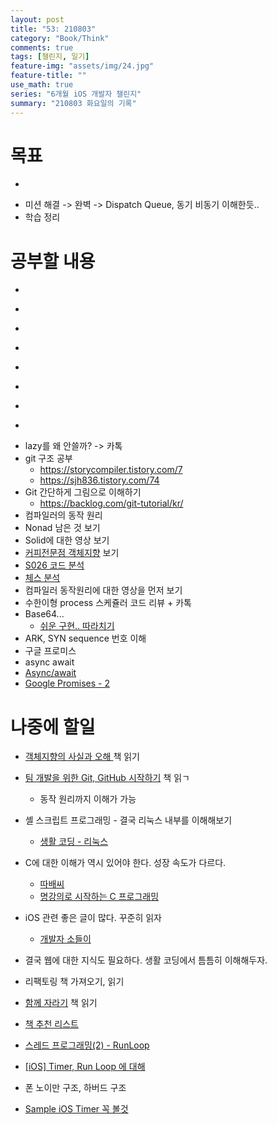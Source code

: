 ```yaml
---
layout: post
title: "53: 210803"
category: "Book/Think"
comments: true
tags: [챌린지, 일기]
feature-img: "assets/img/24.jpg"
feature-title: ""
use_math: true
series: "6개월 iOS 개발자 챌린지"
summary: "210803 화요일의 기록"
---
```





# 목표

* ~~~약먹기~~~
* 미션 해결 -> 완벽 -> Dispatch Queue, 동기 비동기 이해한듯..
* 학습 정리


# 공부할 내용

* ~~~OSI 7layer 우아한 테크톡~~~
* ~~~커밋 규칙~~~
* ~~~리눅스 파이프~~~
* ~~~리눅스 grep 명령어~~~
* ~~~가상 메모리, 페이징~~~
* ~~~힙 메모리 관리 GC, RC~~~
* ~~~캐시 지역성~~~
* ~~~Flutter 공부~~~
* lazy를 왜 안쓸까? -> 카톡
* git 구조 공부
  * https://storycompiler.tistory.com/7
  * https://sjh836.tistory.com/74
* Git 간단하게 그림으로 이해하기
  * https://backlog.com/git-tutorial/kr/
* 컴파일러의 동작 원리
* Nonad 남은 것 보기
* Solid에 대한 영상 보기
* [커피전문점 객체지향](https://techblog.woowahan.com/2502/) 보기
* [S026 코드 분석](https://gist.github.com/jeonyeohun/6cb46ff4fdd36956ba8a1d74d6329948)
* [체스 분석](https://gist.github.com/godrm/90f7e87027c6f8cf531633b8ec38be48)
* 컴파일러 동작원리에 대한 영상을 먼저 보기
* 수한이형 process 스케쥴러 코드 리뷰 + 카톡
* Base64...
  * [쉬운 구현.. 따라치기](https://gist.github.com/poisonF2/f99f3b020558ac73193c7ee4e06777eb)
* ARK, SYN sequence 번호 이해
* 구글 프로미스
* async await
* [Async/await](https://zeddios.tistory.com/1230)
* [Google Promises - 2](https://ksky000.github.io/swift/promises2/)

# 나중에 할일

* [객체지향의 사실과 오해 ](http://www.yes24.com/Product/Goods/18249021) 책 읽기
* [팀 개발을 위한 Git, GitHub 시작하기](https://www.hanbit.co.kr/store/books/look.php?p_code=B5159933380) 책 읽ㄱ
  * 동작 원리까지 이해가 가능
* 셸 스크립트 프로그래밍 - 결국 리눅스 내부를 이해해보기
  * [생활 코딩 - 리눅스](https://opentutorials.org/course/2598)
* C에 대한 이해가 역시 있어야 한다. 성장 속도가 다르다.
  * [따배씨](https://www.youtube.com/watch?v=PDM_w2b4UA0&list=PLNfg4W25Tapyl6ahul_8VS_8Tx3_egcTI)
  * [명강의로 시작하는 C 프로그래밍](https://www.youtube.com/watch?v=I5jmg6uUTbQ&list=PLXvgR_grOs1AQuQ-5mWbx0zdG0betdeoL&index=1)
* iOS 관련 좋은 글이 많다. 꾸준히 읽자
  * [개발자 소들이](https://babbab2.tistory.com/category/iOS/Swift?page=3)
* 결국 웹에 대한 지식도 필요하다. 생활 코딩에서 틈틈히 이해해두자.
* 리팩토링 책 가져오기, 읽기
* [함께 자라기](http://www.yes24.com/Product/Goods/67350256) 책 읽기

* [책 추천 리스트](https://kumo.notion.site/44da2a336b864d35bd642bc62a300708)
* [스레드 프로그래밍(2) - RunLoop](https://jcsoohwancho.github.io/2019-09-01-%EC%8A%A4%EB%A0%88%EB%93%9C-%ED%94%84%EB%A1%9C%EA%B7%B8%EB%9E%98%EB%B0%8D(2)-RunLoop/)
* [[iOS] Timer, Run Loop 에 대해](https://blog.naver.com/PostView.nhn?isHttpsRedirect=true&blogId=tksrl0379&logNo=222061720138&parentCategoryNo=&categoryNo=27&viewDate=&isShowPopularPosts=false&from=postView)
* 폰 노이만 구조, 하버드 구조
* [Sample iOS Timer 꼭 볼것](https://github.com/ClintJang/sample-ios-timer)